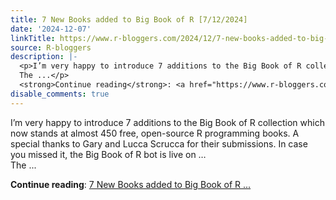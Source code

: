```yaml
---
title: 7 New Books added to Big Book of R [7/12/2024]
date: '2024-12-07'
linkTitle: https://www.r-bloggers.com/2024/12/7-new-books-added-to-big-book-of-r-7-12-2024/
source: R-bloggers
description: |-
  <p>I’m very happy to introduce 7 additions to the Big Book of R collection which now stands at almost 450 free, open-source R programming books. A special thanks to Gary and Lucca Scrucca for their submissions. In case you missed it, the Big Book of R bot is live on …<br />
  The ...</p>
  <strong>Continue reading</strong>: <a href="https://www.r-bloggers.com/2024/12/7-new-books-added-to-big-book-of-r-7-12-2024/">7 New Books added to Big Book of R ...
disable_comments: true
---
```

<p>I’m very happy to introduce 7 additions to the Big Book of R collection which now stands at almost 450 free, open-source R programming books. A special thanks to Gary and Lucca Scrucca for their submissions. In case you missed it, the Big Book of R bot is live on …<br />
The ...</p>
<strong>Continue reading</strong>: <a href="https://www.r-bloggers.com/2024/12/7-new-books-added-to-big-book-of-r-7-12-2024/">7 New Books added to Big Book of R ...